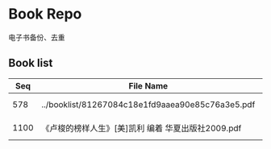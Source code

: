 Book Repo
=========

电子书备份、去重

Book list
---------

| Seq | File Name | Size | MD5 |
| --- | --------- | ---- | --- |
| 578 | ../booklist/81267084c18e1fd9aaea90e85c76a3e5.pdf | 8.6 MB | 81267084c18e1fd9aaea90e85c76a3e5 | 
| 1100 | 《卢梭的榜样人生》[美]凯利 编着 华夏出版社2009.pdf | 8.6 MB | 81267084c18e1fd9aaea90e85c76a3e5 | 
